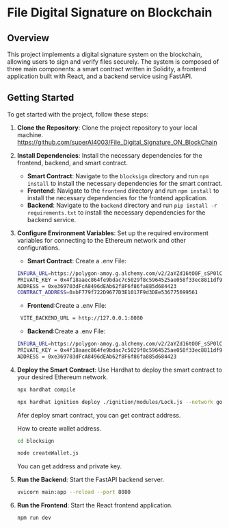 # File Digital Signature on Blockchain

## Overview

This project implements a digital signature system on the blockchain, allowing users to sign and verify files securely. The system is composed of three main components: a smart contract written in Solidity, a frontend application built with React, and a backend service using FastAPI.




## Getting Started

To get started with the project, follow these steps:

1. **Clone the Repository**: Clone the project repository to your local machine.
https://github.com/superAI4003/File_Digital_Signature_ON_BlockChain
2. **Install Dependencies**: Install the necessary dependencies for the frontend, backend, and smart contract.
    - **Smart Contract**: Navigate to the `blocksign` directory and run `npm install` to install the necessary dependencies for the smart contract.
    - **Frontend**: Navigate to the `frontend` directory and run `npm install` to install the necessary dependencies for the frontend application.
    - **Backend**: Navigate to the `backend` directory and run `pip install -r requirements.txt` to install the necessary dependencies for the backend service.
3. **Configure Environment Variables**: Set up the required environment variables for connecting to the Ethereum network and other configurations.
    - **Smart Contract**: Create a .env File:
    ```bash
    INFURA_URL=https://polygon-amoy.g.alchemy.com/v2/2aYZd16tO0F_sSP0lCGR65qfdhc77cFA
    PRIVATE_KEY = 0x4f18aaec864fe9bdac7c5029f8c5964525ae058f33ec8811df938860a7965b37
    ADDRESS = 0xe369703dFcA8496dEAb62f8F6f86fa885d684423
    CONTRACT_ADDRESS=0xbF779f722D9677D3E1017F9d3DEe536775699561
    ```

    - **Frontend**:Create a .env File:
    ```bash
     VITE_BACKEND_URL = http://127.0.0.1:8080
    ```

    - **Backend**:Create a .env File:
    ```bash
    INFURA_URL=https://polygon-amoy.g.alchemy.com/v2/2aYZd16tO0F_sSP0lCGR65qfdhc77cFA
    PRIVATE_KEY = 0x4f18aaec864fe9bdac7c5029f8c5964525ae058f33ec8811df938860a7965b37
    ADDRESS = 0xe369703dFcA8496dEAb62f8F6f86fa885d684423
    ```

4. **Deploy the Smart Contract**: Use Hardhat to deploy the smart contract to your desired Ethereum network.
   ```bash
   npx hardhat compile
   ```
    ```bash
    npx hardhat ignition deploy ./ignition/modules/Lock.js --network goerli
    ```
    Afer deploy smart contract, you can get contract address.

    How to create wallet address.
    ```bash
    cd blocksign
    ```

    ```bash
    node createWallet.js
    ```
    You can get address and private key.
    
5. **Run the Backend**: Start the FastAPI backend server.
   ```bash
   uvicorn main:app --reload --port 8080
   ```
6. **Run the Frontend**: Start the React frontend application.
   ```bash
   npm run dev
   ```

